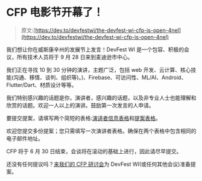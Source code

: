 # CFP 电影节开幕了！

> 原文:[https://dev.to/devfestwi/the-devfest-wi-cfp-is-open-4nel](https://dev.to/devfestwi/the-devfest-wi-cfp-is-open-4nel)

我们想让你在威斯康辛州的发展节上发言！DevFest WI 是一个包容、积极的会议，所有技术人员将于 9 月 28 日来到麦迪逊市中心。

我们正在寻找 10 到 30 分钟的演讲，主题广泛，包括 web 开发、云计算、核心技能(沟通、移情、谈判、组织等)。)、Firebase、可访问性、ML/AI、Android、Flutter/Dart、材质设计等等。

我们特别感兴趣的话题是你，演讲者，感兴趣的话题，以及非专业人士也能理解和欣赏的话题。欢迎一人以上的演讲。鼓励第一次发言的人申请。

要提交提案，请填写两个简短的表格:[演讲者信息表格](https://forms.gle/VLzVhZYnA1EWHg6N8)和[提案表格](https://forms.gle/sapi9R2o1yWQcXeA6)。

欢迎您提交多份提案；您只需填写一次演讲者表格。确保在两个表格中包含相同的电子邮件地址。

CFP 将于 6 月 30 日结束，会谈将在滚动的基础上进行，因此请尽早提交。

还没有任何提议吗？[来我们的 CFP 研讨会](https://www.meetup.com/gdgmadison/events/261959209/)为 DevFest WI(或任何其他会议)准备提案。